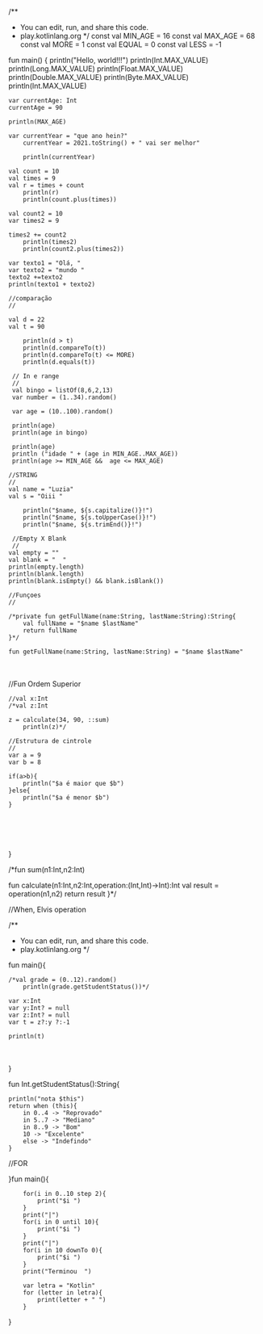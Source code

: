 /**
 * You can edit, run, and share this code. 
 * play.kotlinlang.org 
 */
const val MIN_AGE = 16
const val MAX_AGE = 68
const val MORE = 1
const val EQUAL = 0
const val LESS = -1

fun main() {
    println("Hello, world!!!")
    println(Int.MAX_VALUE)
    println(Long.MAX_VALUE)
    println(Float.MAX_VALUE)
    println(Double.MAX_VALUE)
    println(Byte.MAX_VALUE)
    println(Int.MAX_VALUE)
    

    var currentAge: Int
    currentAge = 90
    
    println(MAX_AGE)
    
    var currentYear = "que ano hein?"
    	currentYear = 2021.toString() + " vai ser melhor"
    
    	println(currentYear)
    
    val count = 10
    val times = 9
    val r = times + count
    	println(r)
        println(count.plus(times))
        
    val count2 = 10
    var times2 = 9
    
    times2 += count2
    	println(times2)
        println(count2.plus(times2))
        
    var texto1 = "Olá, "
    var texto2 = "mundo "
    texto2 +=texto2
    println(texto1 + texto2)
    
    //comparação
    //
    
    val d = 22
    val t = 90
    
    	println(d > t)
        println(d.compareTo(t))
        println(d.compareTo(t) <= MORE)
        println(d.equals(t))
        
     // In e range
     // 
     val bingo = listOf(8,6,2,13)
     var number = (1..34).random()
     
     var age = (10..100).random()
     
     println(age)
     println(age in bingo)
     
     println(age)
     println ("idade " + (age in MIN_AGE..MAX_AGE))
     println(age >= MIN_AGE &&  age <= MAX_AGE)
    
    //STRING
    //
    val name = "Luzia"
    val s = "Oiii "
    
    	println("$name, ${s.capitalize()}!")
        println("$name, ${s.toUpperCase()}!")
        println("$name, ${s.trimEnd()}!")
        
     //Empty X Blank
     //
    val empty = ""
    val blank = "  "
    println(empty.length)
    println(blank.length)
    println(blank.isEmpty() && blank.isBlank())
    
    //Funçoes
    //
    
    /*private fun getFullName(name:String, lastName:String):String{
        val fullName = "$name $lastName"
        return fullName
    }*/
    
    fun getFullName(name:String, lastName:String) = "$name $lastName"


​    
​    
    //Fun Ordem Superior
    
    //val x:Int
    /*val z:Int
    
    z = calculate(34, 90, ::sum)
    	println(z)*/
    
    //Estrutura de cintrole
    //
    var a = 9
    var b = 8
    
    if(a>b){
        println("$a é maior que $b")
    }else{
        println("$a é menor $b")
    }


​    
​    
​    
​    
}

/*fun sum(n1:Int,n2:Int)

fun calculate(n1:Int,n2:Int,operation:(Int,Int)->Int):Int
    val result = operation(n1,n2)
    return result
}*/

//When, Elvis operation

/**
 * You can edit, run, and share this code. 
 * play.kotlinlang.org 
 */

fun main(){
    
    /*val grade = (0..12).random()
    	println(grade.getStudentStatus())*/
    
    var x:Int
    var y:Int? = null
    var	z:Int? = null
    var t = z?:y ?:-1
    
    println(t)


​        
​    
}

fun Int.getStudentStatus():String{
    
    println("nota $this")
    return when (this){
        in 0..4 -> "Reprovado"
        in 5..7 -> "Mediano"
        in 8..9 -> "Bom"
        10 -> "Excelente"
        else -> "Indefindo"
    }
//FOR

}fun main(){
    

    
        
        for(i in 0..10 step 2){
            print("$i ")
        }
        print("|")
        for(i in 0 until 10){
            print("$i ")
        }
        print("|")
        for(i in 10 downTo 0){
            print("$i ")
        }
        print("Terminou  ")
        
        var letra = "Kotlin"
        for (letter in letra){
            print(letter + " ")
        }
        

}

